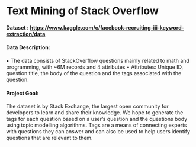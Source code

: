 # Text Mining of Stack Overflow

#### Dataset : https://www.kaggle.com/c/facebook-recruiting-iii-keyword-extraction/data

#### Data Description:
• The data consists of StackOverflow questions mainly related to math and programming, with ~6M records and 4 attributes
• Attributes: Unique ID, question title, the body of the question and the tags associated with the question.

#### Project Goal:
The dataset is by Stack Exchange, the largest open community for developers to learn and share their knowledge. We hope to generate the tags for each question based on a user’s question and the questions body using topic modelling algorithms. Tags are a means of connecting experts with questions they can answer and can also be used to help users identify questions that are relevant to them.

